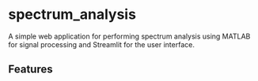 # spectrum_analysis
A simple web application for performing spectrum analysis using MATLAB for signal processing and Streamlit for the user interface.

## Features



